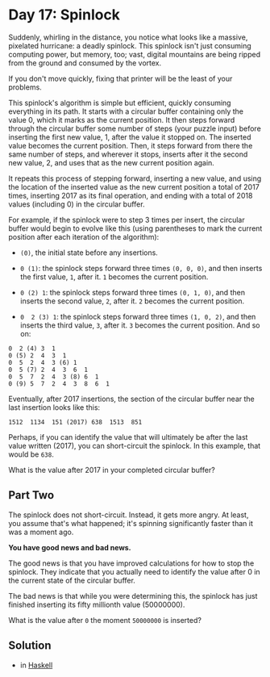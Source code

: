 # Day 17: Spinlock

Suddenly, whirling in the distance, you notice what looks like a massive,
pixelated hurricane: a deadly spinlock. This spinlock isn't just consuming
computing power, but memory, too; vast, digital mountains are being ripped from
the ground and consumed by the vortex.

If you don't move quickly, fixing that printer will be the least of your
problems.

This spinlock's algorithm is simple but efficient, quickly consuming everything
in its path. It starts with a circular buffer containing only the value 0, which
it marks as the current position. It then steps forward through the circular
buffer some number of steps (your puzzle input) before inserting the first new
value, 1, after the value it stopped on. The inserted value becomes the current
position. Then, it steps forward from there the same number of steps, and
wherever it stops, inserts after it the second new value, 2, and uses that as
the new current position again.

It repeats this process of stepping forward, inserting a new value, and using
the location of the inserted value as the new current position a total of 2017
times, inserting 2017 as its final operation, and ending with a total of 2018
values (including 0) in the circular buffer.

For example, if the spinlock were to step 3 times per insert, the circular
buffer would begin to evolve like this (using parentheses to mark the current
position after each iteration of the algorithm):

- `(0)`, the initial state before any insertions.

- `0 (1)`: the spinlock steps forward three times `(0, 0, 0)`, and then inserts
the first value, `1`, after it. `1` becomes the current position.

- `0 (2) 1`: the spinlock steps forward three times `(0, 1, 0)`, and then
inserts the second value, `2`, after it. `2` becomes the current position.

- `0  2 (3) 1`: the spinlock steps forward three times `(1, 0, 2)`, and then
inserts the third value, `3`, after it. `3` becomes the current position.
And so on:

```
0  2 (4) 3  1
0 (5) 2  4  3  1
0  5  2  4  3 (6) 1
0  5 (7) 2  4  3  6  1
0  5  7  2  4  3 (8) 6  1
0 (9) 5  7  2  4  3  8  6  1
```

Eventually, after 2017 insertions, the section of the circular buffer near the
last insertion looks like this:

    1512  1134  151 (2017) 638  1513  851
    
    
Perhaps, if you can identify the value that will ultimately be after the last
value written (2017), you can short-circuit the spinlock. In this example, that
would be `638`.

What is the value after 2017 in your completed circular buffer?

## Part Two
The spinlock does not short-circuit. Instead, it gets more angry. At least, you
assume that's what happened; it's spinning significantly faster than it was a
moment ago.

**You have good news and bad news.**

The good news is that you have improved calculations for how to stop the
spinlock. They indicate that you actually need to identify the value after 0 in
the current state of the circular buffer.

The bad news is that while you were determining this, the spinlock has just
finished inserting its fifty millionth value (50000000).

What is the value after `0` the moment `50000000` is inserted?

## Solution

- in [Haskell](./Day17.hs)
